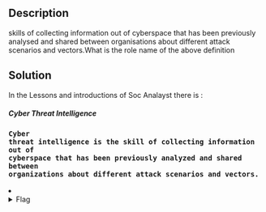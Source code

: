 ## Description

skills of collecting information out of cyberspace that has been previously analysed and shared between organisations about different attack scenarios and vectors.What is the role name of the above definition 
## Solution
In the Lessons and introductions of Soc Analayst there is :
##### Cyber Threat Intelligence
### <code>Cyber threat intelligence is the skill of collecting information out of cyberspace that has been previously analyzed and shared between organizations about different attack scenarios and vectors. </code>


<li>
	<details>
		<summary>Flag</summary>
		flag{Threat Intelligence}
	</details>
</li>